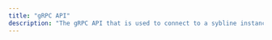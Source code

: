 ```yaml
---
title: "gRPC API"
description: "The gRPC API that is used to connect to a sybline instance"
---
```

